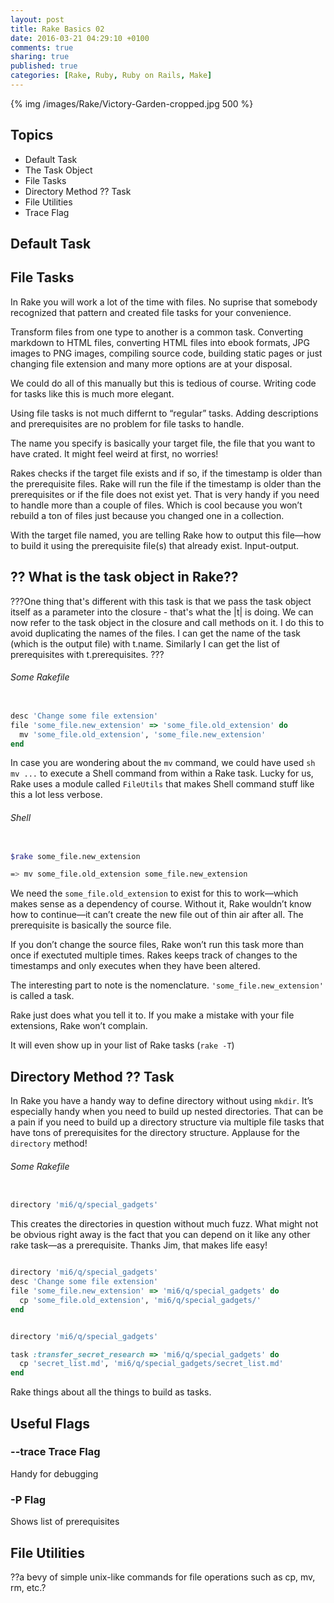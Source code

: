 ```yaml
---
layout: post
title: Rake Basics 02
date: 2016-03-21 04:29:10 +0100
comments: true
sharing: true
published: true 
categories: [Rake, Ruby, Ruby on Rails, Make]
---
```


{% img /images/Rake/Victory-Garden-cropped.jpg 500 %}

## Topics

+ Default Task
+ The Task Object
+ File Tasks
+ Directory Method ?? Task
+ File Utilities
+ Trace Flag

## Default Task


## File Tasks

In Rake you will work a lot of the time with files. No suprise that somebody recognized that pattern and created file tasks for your convenience.

Transform files from one type to another is a common task. Converting markdown to HTML files, converting HTML files into ebook formats, JPG images to PNG images, compiling source code, building static pages or just changing file extension and many more options are at your disposal.

We could do all of this manually but this is tedious of course. Writing code for tasks like this is much more elegant.

Using file tasks is not much differnt to “regular” tasks. Adding descriptions and prerequisites are no problem for file tasks to handle.

The name you specify is basically your target file, the file that you want to have crated. It might feel weird at first, no worries!

Rakes checks if the target file exists and if so, if the timestamp is older than the prerequisite files. Rake will run the file if the timestamp is older than the prerequisites or if the file does not exist yet. That is very handy if you need to handle more than a couple of files. Which is cool because you won’t rebuild a ton of files just because you changed one in a collection.

With the target file named, you are telling Rake how to output this file—how to build it using the prerequisite file(s) that already exist. Input-output.

## ?? What is the task object in Rake??
???One thing that's different with this task is that we pass the task object itself as a parameter into the closure - that's what the |t| is doing. We can now refer to the task object in the closure and call methods on it. I do this to avoid duplicating the names of the files. I can get the name of the task (which is the output file) with t.name. Similarly I can get the list of prerequisites with t.prerequisites.
???

###### Some Rakefile

``` ruby

desc 'Change some file extension'
file 'some_file.new_extension' => 'some_file.old_extension' do
  mv 'some_file.old_extension', 'some_file.new_extension'
end

```

In case you are wondering about the `mv` command, we could have used `sh mv ...` to execute a Shell command from within a Rake task. Lucky for us, Rake uses a module called `FileUtils` that makes Shell command stuff like this a lot less verbose.

###### Shell

``` bash

$rake some_file.new_extension

=> mv some_file.old_extension some_file.new_extension

```

We need the `some_file.old_extension` to exist for this to work—which makes sense as a dependency of course. Without it, Rake wouldn’t know how to continue—it can’t create the new file out of thin air after all. The prerequisite is basically the source file. 

If you don’t change the source files, Rake won’t run this task more than once if exectuted multiple times. Rakes keeps track of changes to the timestamps and only executes when they have been altered.

The interesting part to note is the nomenclature. `'some_file.new_extension'` is called a task.

Rake just does what you tell it to. If you make a mistake with your file extensions, Rake won’t complain.

It will even show up in your list of Rake tasks (`rake -T`)

## Directory Method ?? Task

In Rake you have a handy way to define directory without using `mkdir`. It’s especially handy when you need to build up nested directories. That can be a pain if you need to build up a directory structure via multiple file tasks that have tons of prerequisites for the directory structure. Applause for the `directory` method!

###### Some Rakefile

``` ruby

directory 'mi6/q/special_gadgets'

```

This creates the directories in question without much fuzz. What might not be obvious right away is the fact that you can depend on it like any other rake task—as a prerequisite. Thanks Jim, that makes life easy! 

``` ruby

directory 'mi6/q/special_gadgets'
desc 'Change some file extension'
file 'some_file.new_extension' => 'mi6/q/special_gadgets' do
  cp 'some_file.old_extension', 'mi6/q/special_gadgets/'
end

```

``` ruby

directory 'mi6/q/special_gadgets'

task :transfer_secret_research => 'mi6/q/special_gadgets' do
  cp 'secret_list.md', 'mi6/q/special_gadgets/secret_list.md'
end

```

Rake things about all the things to build as  tasks.

## Useful Flags

### --trace Trace Flag

Handy for debugging

### -P Flag

Shows list of prerequisites

## File Utilities

??a bevy of simple unix-like commands for file operations such as cp, mv, rm, etc.?
